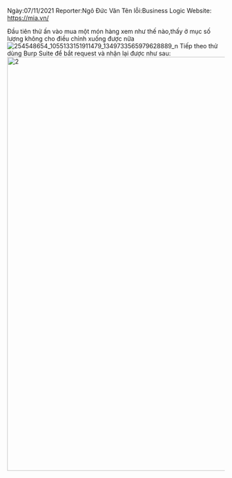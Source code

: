 Ngày:07/11/2021
Reporter:Ngô Đức Văn
Tên lỗi:Business Logic
Website: https://mia.vn/


Đầu tiên thử ấn vào mua một món hàng xem như thế nào,thấy ở mục số lượng không cho điều chỉnh xuống được nữa
![254548654_1055133151911479_1349733565979628889_n](https://user-images.githubusercontent.com/88313289/140636405-01e0a9e2-33aa-43f9-802f-fb243315d361.png)
Tiếp theo thử dùng Burp Suite để bắt request và nhận lại được như sau:
<img width="960" alt="2" src="https://user-images.githubusercontent.com/88313289/140636514-7d7a8a41-2ae0-4e32-8975-17ea2d82c35b.png">

